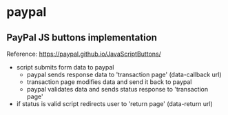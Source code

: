 # paypal

## PayPal JS buttons implementation

Reference: https://paypal.github.io/JavaScriptButtons/

- script submits form data to paypal
	- paypal sends response data to 'transaction page' (data-callback url)
	- transaction page modifies data and send it back to paypal
	- paypal validates data and sends status response to 'transaction page'
- if status is valid script redirects user to 'return page' (data-return url)

